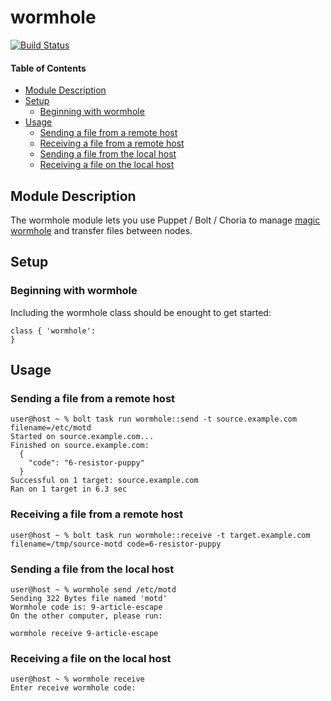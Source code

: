 # wormhole

[![Build Status](https://travis-ci.com/opus-codium/puppet-wormhole.svg?branch=master)](https://travis-ci.com/opus-codium/puppet-wormhole)

#### Table of Contents

<!-- vim-markdown-toc GFM -->

* [Module Description](#module-description)
* [Setup](#setup)
	* [Beginning with wormhole](#beginning-with-wormhole)
* [Usage](#usage)
	* [Sending a file from a remote host](#sending-a-file-from-a-remote-host)
	* [Receiving a file from a remote host](#receiving-a-file-from-a-remote-host)
	* [Sending a file from the local host](#sending-a-file-from-the-local-host)
	* [Receiving a file on the local host](#receiving-a-file-on-the-local-host)

<!-- vim-markdown-toc -->

## Module Description

The wormhole module lets you use Puppet / Bolt / Choria to manage [magic wormhole](https://github.com/warner/magic-wormhole) and transfer files between nodes.

## Setup

### Beginning with wormhole

Including the wormhole class should be enought to get started:

```puppet
class { 'wormhole':
}
```

## Usage

### Sending a file from a remote host

```sh-session
user@host ~ % bolt task run wormhole::send -t source.example.com filename=/etc/motd
Started on source.example.com...
Finished on source.example.com:
  {
    "code": "6-resistor-puppy"
  }
Successful on 1 target: source.example.com
Ran on 1 target in 6.3 sec
```

### Receiving a file from a remote host

```sh-session
user@host ~ % bolt task run wormhole::receive -t target.example.com filename=/tmp/source-motd code=6-resistor-puppy
```

### Sending a file from the local host

```sh-session
user@host ~ % wormhole send /etc/motd
Sending 322 Bytes file named 'motd'
Wormhole code is: 9-article-escape
On the other computer, please run:

wormhole receive 9-article-escape

```

### Receiving a file on the local host

```sh-session
user@host ~ % wormhole receive
Enter receive wormhole code:
```



